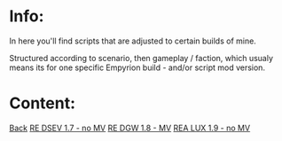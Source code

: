 Info:
=====

In here you'll find scripts that are adjusted to certain builds of mine.

Structured according to scenario, then gameplay / faction, which usualy means its for one specific Empyrion build - and/or script mod version.


Content:
========

[Back](..)
[RE DSEV 1.7 - no MV](1.7-RE-noMV/DSEV)
[RE DGW 1.8 - MV](1.8-RE-MV/DGW)
[REA LUX 1.9 - no MV](1.9-REA-noMV/LUX)
